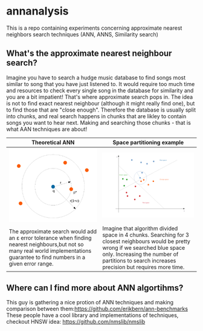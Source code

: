 # annanalysis
This is a repo containing experiments concerning approximate nearest neighbors search techniques (ANN, ANNS, Similarity search)

## What's the approximate nearest neighbour search?

Imagine you have to search a hudge music database to find songs most similar to song that you have just listened to.
It would require too much time and resources to check every single song in the database for similarity and you are a bit impatient!
That's where approximate search pops in. 
The idea is not to find exact nearest neighbour (although it might really find one), but to find those that are "close enough".
Therefore the database is usually split into chunks, and real search happens in chunks that are likley to contain songs you want to hear next.
Making and searching those chunks - that is what AAN techniques are about!


Theoretical ANN|Space partitioning example|
--------|-------|
![](https://github.com/iakovpetrovich/annanalysis/blob/master/graphs/ANNExample.PNG)|![](https://github.com/iakovpetrovich/annanalysis/blob/master/graphs/SpacePartitionExample.png)
The approximate search would add an ε error tolerance when finding nearest neighbours,but not so many real world implementations guarantee to find numbers in a given error range.| Imagine that algorithm divided space in 4 chunks. Searching for 3 closest neighbours would be pretty wrong if we searched blue space only. Increasing the number of partitions to search increases precision but requires more time.


## Where can I find more about ANN algortihms?
This guy is gathering a nice protion of ANN techniques and making comparison between them:https://github.com/erikbern/ann-benchmarks
These people have a cool library and implementations of techniques, checkout HNSW idea: https://github.com/nmslib/nmslib



